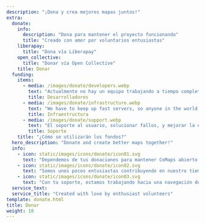 ```yaml
---
description: "¡Dona y crea mejores mapas juntos!"
extra:
  donate:
    info:
      description: "Dona para mantener el proyecto funcionando"
      title: "Creado con amor por voluntarios entusiastas"
    liberapay:
      title: "Dona vía Liberapay"
    open_collective:
      title: "Donar vía Open Collective"
    title: Donar
  funding:
    items:
      - media: /images/donate/developers.webp
        text: "Actualmente no hay un equipo trabajando a tiempo completo en el desarrollo de nuevas funcionalidades y mejora del servicio. Para una evolución constante del producto, se necesitaría un equipo base dedicado."
        title: Desarrolladores
      - media: /images/donate/infrastructure.webp
        text: "We have to keep up fast servers, so anyone in the world can download free map data updates without delays. These maps data transfers make up large, and growing, amounts of data each month."
        title: Infraestructura
      - media: /images/donate/support.webp
        text: "El soporte al usuario, solucionar fallos, y mejorar la estabilidad de la aplicación son nuestras principales prioridades. La lista de solicitudes y los informes de fallos aumentan cada día, y hay muchas solicitudes de soporte a las que responder en la App Store, en Google Play, y en correos electrónicos de solicitud de ayuda."
        title: Soporte
    title: "¿Cómo se utilizarán los fondos?"
  hero_description: "Donate and create better maps together!"
  info:
    - icon: static/images/icons/donate/icon01.svg
      text: "Dependemos de tus donaciones para mantener CoMaps abierto y libre"
    - icon: static/images/icons/donate/icon02.svg
      text: "Somos unos pocos entusiastas contribuyendo en nuestro tiempo libre. Amamos lo que hacemos, y amamos a nuestros usuarios"
    - icon: static/images/icons/donate/icon03.svg
      text: "Con tu soporte, estamos trabajando hacia una navegación de mapas enfocada a la privacidad, que es la opción preferida en el mercado"
  service_text:
  service_title: "Created with love by enthusiast volunteers"
template: donate.html
title: Donar
weight: 10
---
```

